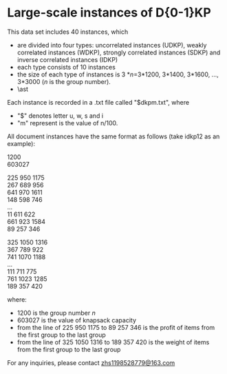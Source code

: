 # Large-scale instances of D{0-1}KP  

This data set includes 40 instances, which
- are divided into four types: uncorrelated instances (UDKP), weakly correlated instances (WDKP), strongly correlated instances (SDKP) and inverse correlated instances (IDKP)
- each type consists of 10 instances
- the size of each type of instances is 3 \**n*=3\*1200, 3\*1400, 3\*1600, ..., 3\*3000 (*n* is the group number).
- \ast

Each instance is recorded in a .txt file called "$dkpm.txt", where
- "$" denotes letter u, w, s and i
- "m" represent is the value of n/100.

All document instances have the same format as follows (take idkp12 as an example): 

1200  
603027  

225	950	1175  
267	689	956  
641	970	1611  
148	598	746  
...  
11	611	622  
661	923	1584  
89	257	346  
  
325	1050	1316  
367	789	922  
741	1070	1188  
...  
111	711	775  
761	1023	1285  
189	357	420  
  
where:
- 1200 is the group number *n*
- 603027 is the value of knapsack capacity
- from the line of 225  950	1175 to 89	257	346 is the profit of items from the first group to the last group
- from the line of 325	1050	1316  to 189	357	420 is the weight of items from the first group to the last group

For any inquiries, please contact zhs1198528779@163.com

